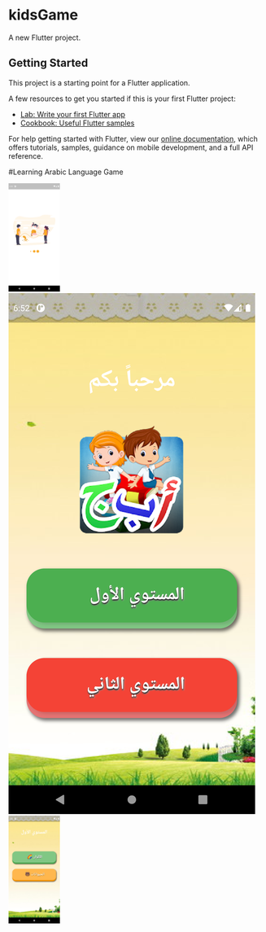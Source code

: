 # kidsGame

A new Flutter project.

## Getting Started

This project is a starting point for a Flutter application.

A few resources to get you started if this is your first Flutter project:

- [Lab: Write your first Flutter app](https://flutter.dev/docs/get-started/codelab)
- [Cookbook: Useful Flutter samples](https://flutter.dev/docs/cookbook)

For help getting started with Flutter, view our
[online documentation](https://flutter.dev/docs), which offers tutorials,
samples, guidance on mobile development, and a full API reference.

#Learning Arabic Language Game

<!DOCTYPE html>
<html lang="en">
<head>

<title>Modern Studio </title>

<style>
.image {
display: inline-block;
}

</style>

</head>

<body>
  <div id="banner" style="overflow: hidden; display: inline-block;">
   <div class="image" style="max-width: 20%; max-height: 20%;">
       <img src="screens/game1.png">
   </div>

  <div class="image" style="max-width: 100%; max-height: 100%;">
       <img src="screens/game2.png">
  </div>

  <div class="image" style="max-width: 20%; max-height: 20%;">
       <img src="screens/game3.png">
  </div>
    </div>


</body>
</html>



